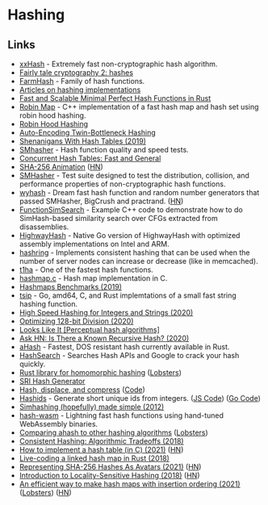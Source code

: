 # Hashing

## Links

- [xxHash](https://github.com/Cyan4973/xxHash) - Extremely fast non-cryptographic hash algorithm.
- [Fairly tale cryptography 2: hashes](https://dominictarr.com/post/154769946347/fairly-tale-cryptography-2-hashes)
- [FarmHash](https://github.com/google/farmhash) - Family of hash functions.
- [Articles on hashing implementations](http://codecapsule.com/tag/hash-table/)
- [Fast and Scalable Minimal Perfect Hash Functions in Rust](https://github.com/10XGenomics/rust-boomphf)
- [Robin Map](https://github.com/Tessil/robin-map) - C++ implementation of a fast hash map and hash set using robin hood hashing.
- [Robin Hood Hashing](https://programming.guide/robin-hood-hashing.html)
- [Auto-Encoding Twin-Bottleneck Hashing](https://github.com/ymcidence/TBH)
- [Shenanigans With Hash Tables (2019)](https://thume.ca/2019/07/29/shenanigans-with-hash-tables/)
- [SMhasher](https://github.com/rurban/smhasher) - Hash function quality and speed tests.
- [Concurrent Hash Tables: Fast and General](https://dl.acm.org/doi/pdf/10.1145/3309206)
- [SHA-256 Animation](https://github.com/in3rsha/sha256-animation) ([HN](https://news.ycombinator.com/item?id=23165333))
- [SMHasher](https://github.com/aappleby/smhasher) - Test suite designed to test the distribution, collision, and performance properties of non-cryptographic hash functions.
- [wyhash](https://github.com/wangyi-fudan/wyhash) - Dream fast hash function and random number generators that passed SMHasher, BigCrush and practrand. ([HN](https://news.ycombinator.com/item?id=23282754))
- [FunctionSimSearch](https://github.com/googleprojectzero/functionsimsearch) - Example C++ code to demonstrate how to do SimHash-based similarity search over CFGs extracted from disassemblies.
- [HighwayHash](https://github.com/minio/highwayhash) - Native Go version of HighwayHash with optimized assembly implementations on Intel and ARM.
- [hashring](https://github.com/serialx/hashring) - Implements consistent hashing that can be used when the number of server nodes can increase or decrease (like in memcached).
- [t1ha](https://github.com/erthink/t1ha) - One of the fastest hash functions.
- [hashmap.c](https://github.com/tidwall/hashmap.c) - Hash map implementation in C.
- [Hashmaps Benchmarks (2019)](https://martin.ankerl.com/2019/04/01/hashmap-benchmarks-01-overview/)
- [tsip](https://github.com/dgryski/tsip) - Go, amd64, C, and Rust implemtations of a small fast string hashing function.
- [High Speed Hashing for Integers and Strings (2020)](https://arxiv.org/pdf/1504.06804.pdf)
- [Optimizing 128-bit Division (2020)](https://danlark.org/2020/06/14/128-bit-division/)
- [Looks Like It [Perceptual hash algorithms]](http://www.hackerfactor.com/blog/index.php?/archives/432-Looks-Like-It.html)
- [Ask HN: Is There a Known Recursive Hash? (2020)](https://news.ycombinator.com/item?id=24915731)
- [aHash](https://github.com/tkaitchuck/aHash) - Fastest, DOS resistant hash currently available in Rust.
- [HashSearch](https://github.com/bee-san/HashSearch) - Searches Hash APIs and Google to crack your hash quickly.
- [Rust library for homomorphic hashing](https://github.com/benwr/bromberg_sl2) ([Lobsters](https://lobste.rs/s/phm3v2/rust_library_for_homomorphic_hashing))
- [SRI Hash Generator](https://www.srihash.org/)
- [Hash, displace, and compress](http://cmph.sourceforge.net/papers/esa09.pdf) ([Code](https://gist.github.com/pervognsen/b21f6dd13f4bcb4ff2123f0d78fcfd17))
- [Hashids](https://hashids.org/) - Generate short unique ids from integers. ([JS Code](https://github.com/niieani/hashids.js)) ([Go Code](https://github.com/speps/go-hashids))
- [Simhashing (hopefully) made simple (2012)](https://ferd.ca/simhashing-hopefully-made-simple.html)
- [hash-wasm](https://github.com/Daninet/hash-wasm) - Lightning fast hash functions using hand-tuned WebAssembly binaries.
- [Comparing ahash to other hashing algorithms](https://github.com/tkaitchuck/aHash/blob/master/compare/readme.md) ([Lobsters](https://lobste.rs/s/jitsly/comparing_ahash_other_hashing))
- [Consistent Hashing: Algorithmic Tradeoffs (2018)](https://medium.com/@dgryski/consistent-hashing-algorithmic-tradeoffs-ef6b8e2fcae8)
- [How to implement a hash table (in C) (2021)](https://benhoyt.com/writings/hash-table-in-c/) ([HN](https://news.ycombinator.com/item?id=26590234))
- [Live-coding a linked hash map in Rust (2018)](https://www.youtube.com/watch?v=k6xR2kf9hlA)
- [Representing SHA-256 Hashes As Avatars (2021)](https://francoisbest.com/posts/2021/hashvatars) ([HN](https://news.ycombinator.com/item?id=26861728))
- [Introduction to Locality-Sensitive Hashing (2018)](http://tylerneylon.com/a/lsh1/) ([HN](https://news.ycombinator.com/item?id=27614381))
- [An efficient way to make hash maps with insertion ordering (2021)](https://blog.toit.io/hash-maps-that-dont-hate-you-1a96150b492a) ([Lobsters](https://lobste.rs/s/s9geyj/hash_maps_don_t_hate_you)) ([HN](https://news.ycombinator.com/item?id=27698059))
